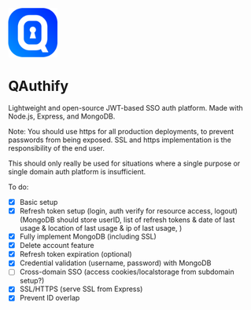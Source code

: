 <img src="https://raw.githubusercontent.com/faqro/qauthify/master/src/qauthify-logo.png" height="100"/>

# QAuthify
 
Lightweight and open-source JWT-based SSO auth platform. Made with Node.js, Express, and MongoDB.

Note: You should use https for all production deployments, to prevent passwords from being exposed. SSL and https implementation is the responsibility of the end user.

This should only really be used for situations where a single purpose or single domain auth platform is insufficient.

To do:
- [X] Basic setup
- [X] Refresh token setup (login, auth verify for resource access, logout) (MongoDB should store userID, list of refresh tokens & date of last usage & location of last usage & ip of last usage, )
- [X] Fully implement MongoDB (including SSL)
- [X] Delete account feature
- [X] Refresh token expiration (optional)
- [X] Credential validation (username, password) with MongoDB
- [ ] Cross-domain SSO (access cookies/localstorage from subdomain setup?)
- [X] SSL/HTTPS (serve SSL from Express)
- [X] Prevent ID overlap
